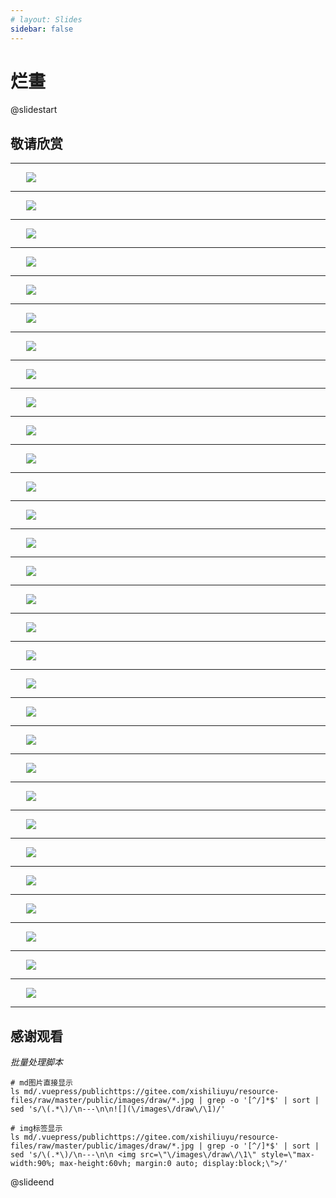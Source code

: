 ```yaml
---
# layout: Slides
sidebar: false
---
```

# 烂畫


@slidestart
## 敬请欣赏

---

 <img src="https://gitee.com/xishiliuyu/resource-files/raw/master/public/images/draw/1717238759072.jpg" style="max-width:90%; max-height:60vh; margin:0 auto; display:block;">

---

 <img src="https://gitee.com/xishiliuyu/resource-files/raw/master/public/images/draw/1717939930133.jpg" style="max-width:90%; max-height:60vh; margin:0 auto; display:block;">

---

 <img src="https://gitee.com/xishiliuyu/resource-files/raw/master/public/images/draw/1747266866631.jpg" style="max-width:90%; max-height:60vh; margin:0 auto; display:block;">

---

 <img src="https://gitee.com/xishiliuyu/resource-files/raw/master/public/images/draw/1747266874606.jpg" style="max-width:90%; max-height:60vh; margin:0 auto; display:block;">

---

 <img src="https://gitee.com/xishiliuyu/resource-files/raw/master/public/images/draw/1747266884390.jpg" style="max-width:90%; max-height:60vh; margin:0 auto; display:block;">

---

 <img src="https://gitee.com/xishiliuyu/resource-files/raw/master/public/images/draw/1747266890106.jpg" style="max-width:90%; max-height:60vh; margin:0 auto; display:block;">

---

 <img src="https://gitee.com/xishiliuyu/resource-files/raw/master/public/images/draw/1747266895957.jpg" style="max-width:90%; max-height:60vh; margin:0 auto; display:block;">

---

 <img src="https://gitee.com/xishiliuyu/resource-files/raw/master/public/images/draw/1747266902319.jpg" style="max-width:90%; max-height:60vh; margin:0 auto; display:block;">

---

 <img src="https://gitee.com/xishiliuyu/resource-files/raw/master/public/images/draw/1747266908915.jpg" style="max-width:90%; max-height:60vh; margin:0 auto; display:block;">

---

 <img src="https://gitee.com/xishiliuyu/resource-files/raw/master/public/images/draw/1747266916961.jpg" style="max-width:90%; max-height:60vh; margin:0 auto; display:block;">

---

 <img src="https://gitee.com/xishiliuyu/resource-files/raw/master/public/images/draw/1747266928506.jpg" style="max-width:90%; max-height:60vh; margin:0 auto; display:block;">

---

 <img src="https://gitee.com/xishiliuyu/resource-files/raw/master/public/images/draw/1747266934428.jpg" style="max-width:90%; max-height:60vh; margin:0 auto; display:block;">

---

 <img src="https://gitee.com/xishiliuyu/resource-files/raw/master/public/images/draw/1747266942701.jpg" style="max-width:90%; max-height:60vh; margin:0 auto; display:block;">

---

 <img src="https://gitee.com/xishiliuyu/resource-files/raw/master/public/images/draw/1747266947882.jpg" style="max-width:90%; max-height:60vh; margin:0 auto; display:block;">

---

 <img src="https://gitee.com/xishiliuyu/resource-files/raw/master/public/images/draw/1747266954375.jpg" style="max-width:90%; max-height:60vh; margin:0 auto; display:block;">

---

 <img src="https://gitee.com/xishiliuyu/resource-files/raw/master/public/images/draw/1747266960461.jpg" style="max-width:90%; max-height:60vh; margin:0 auto; display:block;">

---

 <img src="https://gitee.com/xishiliuyu/resource-files/raw/master/public/images/draw/1747266967691.jpg" style="max-width:90%; max-height:60vh; margin:0 auto; display:block;">

---

 <img src="https://gitee.com/xishiliuyu/resource-files/raw/master/public/images/draw/1747266973605.jpg" style="max-width:90%; max-height:60vh; margin:0 auto; display:block;">

---

 <img src="https://gitee.com/xishiliuyu/resource-files/raw/master/public/images/draw/1747266980483.jpg" style="max-width:90%; max-height:60vh; margin:0 auto; display:block;">

---

 <img src="https://gitee.com/xishiliuyu/resource-files/raw/master/public/images/draw/1747266990314.jpg" style="max-width:90%; max-height:60vh; margin:0 auto; display:block;">

---

 <img src="https://gitee.com/xishiliuyu/resource-files/raw/master/public/images/draw/1747266997332.jpg" style="max-width:90%; max-height:60vh; margin:0 auto; display:block;">

---

 <img src="https://gitee.com/xishiliuyu/resource-files/raw/master/public/images/draw/1747267003031.jpg" style="max-width:90%; max-height:60vh; margin:0 auto; display:block;">

---

 <img src="https://gitee.com/xishiliuyu/resource-files/raw/master/public/images/draw/1747267009237.jpg" style="max-width:90%; max-height:60vh; margin:0 auto; display:block;">

---

 <img src="https://gitee.com/xishiliuyu/resource-files/raw/master/public/images/draw/1747267014539.jpg" style="max-width:90%; max-height:60vh; margin:0 auto; display:block;">

---

 <img src="https://gitee.com/xishiliuyu/resource-files/raw/master/public/images/draw/1747267021504.jpg" style="max-width:90%; max-height:60vh; margin:0 auto; display:block;">

---

 <img src="https://gitee.com/xishiliuyu/resource-files/raw/master/public/images/draw/1747267035125.jpg" style="max-width:90%; max-height:60vh; margin:0 auto; display:block;">

---

 <img src="https://gitee.com/xishiliuyu/resource-files/raw/master/public/images/draw/1747267042934.jpg" style="max-width:90%; max-height:60vh; margin:0 auto; display:block;">

---

 <img src="https://gitee.com/xishiliuyu/resource-files/raw/master/public/images/draw/1747267049496.jpg" style="max-width:90%; max-height:60vh; margin:0 auto; display:block;">

---

 <img src="https://gitee.com/xishiliuyu/resource-files/raw/master/public/images/draw/1747267060036.jpg" style="max-width:90%; max-height:60vh; margin:0 auto; display:block;">

---

 <img src="https://gitee.com/xishiliuyu/resource-files/raw/master/public/images/draw/1747267065834.jpg" style="max-width:90%; max-height:60vh; margin:0 auto; display:block;">

---

## 感谢观看

*批量处理脚本*
```shell
# md图片直接显示
ls md/.vuepress/publichttps://gitee.com/xishiliuyu/resource-files/raw/master/public/images/draw/*.jpg | grep -o '[^/]*$' | sort | sed 's/\(.*\)/\n---\n\n![](\/images\/draw\/\1)/'

# img标签显示
ls md/.vuepress/publichttps://gitee.com/xishiliuyu/resource-files/raw/master/public/images/draw/*.jpg | grep -o '[^/]*$' | sort | sed 's/\(.*\)/\n---\n\n <img src=\"\/images\/draw\/\1\" style=\"max-width:90%; max-height:60vh; margin:0 auto; display:block;\">/'

```



@slideend